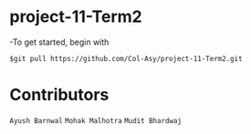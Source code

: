 # project-11-Term2

-To get started, begin with 
```
$git pull https://github.com/Col-Asy/project-11-Term2.git
```
# Contributors
`Ayush Barnwal`
`Mohak Malhotra`
`Mudit Bhardwaj`